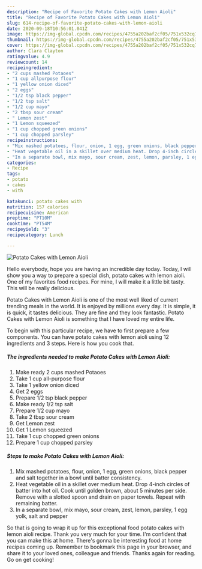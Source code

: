 ```yaml
---
description: "Recipe of Favorite Potato Cakes with Lemon Aioli"
title: "Recipe of Favorite Potato Cakes with Lemon Aioli"
slug: 614-recipe-of-favorite-potato-cakes-with-lemon-aioli
date: 2020-09-18T10:56:01.041Z
image: https://img-global.cpcdn.com/recipes/4755a202baf2cf05/751x532cq70/potato-cakes-with-lemon-aioli-recipe-main-photo.jpg
thumbnail: https://img-global.cpcdn.com/recipes/4755a202baf2cf05/751x532cq70/potato-cakes-with-lemon-aioli-recipe-main-photo.jpg
cover: https://img-global.cpcdn.com/recipes/4755a202baf2cf05/751x532cq70/potato-cakes-with-lemon-aioli-recipe-main-photo.jpg
author: Clara Clayton
ratingvalue: 4.9
reviewcount: 14
recipeingredient:
- "2 cups mashed Potaoes"
- "1 cup allpurpose flour"
- "1 yellow onion diced"
- "2 eggs"
- "1/2 tsp black pepper"
- "1/2 tsp salt"
- "1/2 cup mayo"
- "2 tbsp sour cream"
- " Lemon zest"
- "1 Lemon squeezed"
- "1 cup chopped green onions"
- "1 cup chopped parsley"
recipeinstructions:
- "Mix mashed potatoes, flour, onion, 1 egg, green onions, black pepper and salt together in a bowl until batter consistency."
- "Heat vegetable oil in a skillet over medium heat. Drop 4-inch circles of batter into hot oil. Cook until golden brown, about 5 minutes per side. Remove with a slotted spoon and drain on paper towels. Repeat with remaining batter."
- "In a separate bowl, mix mayo, sour cream, zest, lemon, parsley, 1 egg yolk, salt and pepper"
categories:
- Recipe
tags:
- potato
- cakes
- with

katakunci: potato cakes with 
nutrition: 157 calories
recipecuisine: American
preptime: "PT10M"
cooktime: "PT54M"
recipeyield: "3"
recipecategory: Lunch

---
```



![Potato Cakes with Lemon Aioli](https://img-global.cpcdn.com/recipes/4755a202baf2cf05/751x532cq70/potato-cakes-with-lemon-aioli-recipe-main-photo.jpg)

Hello everybody, hope you are having an incredible day today. Today, I will show you a way to prepare a special dish, potato cakes with lemon aioli. One of my favorites food recipes. For mine, I will make it a little bit tasty. This will be really delicious.



Potato Cakes with Lemon Aioli is one of the most well liked of current trending meals in the world. It is enjoyed by millions every day. It is simple, it is quick, it tastes delicious. They are fine and they look fantastic. Potato Cakes with Lemon Aioli is something that I have loved my entire life.


To begin with this particular recipe, we have to first prepare a few components. You can have potato cakes with lemon aioli using 12 ingredients and 3 steps. Here is how you cook that.

<!--inarticleads1-->

##### The ingredients needed to make Potato Cakes with Lemon Aioli:

1. Make ready 2 cups mashed Potaoes
1. Take 1 cup all-purpose flour
1. Take 1 yellow onion diced
1. Get 2 eggs
1. Prepare 1/2 tsp black pepper
1. Make ready 1/2 tsp salt
1. Prepare 1/2 cup mayo
1. Take 2 tbsp sour cream
1. Get  Lemon zest
1. Get 1 Lemon squeezed
1. Take 1 cup chopped green onions
1. Prepare 1 cup chopped parsley




<!--inarticleads2-->

##### Steps to make Potato Cakes with Lemon Aioli:

1. Mix mashed potatoes, flour, onion, 1 egg, green onions, black pepper and salt together in a bowl until batter consistency.
1. Heat vegetable oil in a skillet over medium heat. Drop 4-inch circles of batter into hot oil. Cook until golden brown, about 5 minutes per side. Remove with a slotted spoon and drain on paper towels. Repeat with remaining batter.
1. In a separate bowl, mix mayo, sour cream, zest, lemon, parsley, 1 egg yolk, salt and pepper




So that is going to wrap it up for this exceptional food potato cakes with lemon aioli recipe. Thank you very much for your time. I'm confident that you can make this at home. There's gonna be interesting food at home recipes coming up. Remember to bookmark this page in your browser, and share it to your loved ones, colleague and friends. Thanks again for reading. Go on get cooking!
